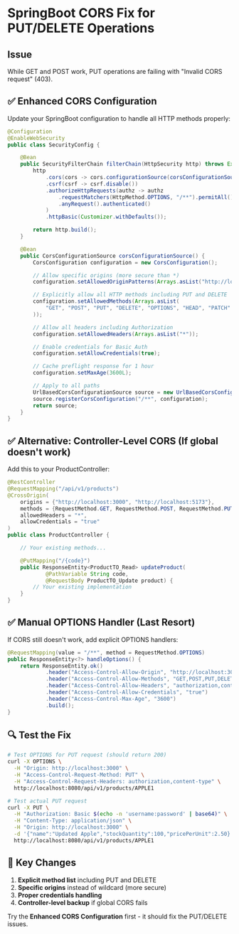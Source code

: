 # SpringBoot CORS Fix for PUT/DELETE Operations

## Issue

While GET and POST work, PUT operations are failing with "Invalid CORS request" (403).

## ✅ Enhanced CORS Configuration

Update your SpringBoot configuration to handle all HTTP methods properly:

```java
@Configuration
@EnableWebSecurity
public class SecurityConfig {

    @Bean
    public SecurityFilterChain filterChain(HttpSecurity http) throws Exception {
        http
            .cors(cors -> cors.configurationSource(corsConfigurationSource()))
            .csrf(csrf -> csrf.disable())
            .authorizeHttpRequests(authz -> authz
                .requestMatchers(HttpMethod.OPTIONS, "/**").permitAll()
                .anyRequest().authenticated()
            )
            .httpBasic(Customizer.withDefaults());

        return http.build();
    }

    @Bean
    public CorsConfigurationSource corsConfigurationSource() {
        CorsConfiguration configuration = new CorsConfiguration();

        // Allow specific origins (more secure than *)
        configuration.setAllowedOriginPatterns(Arrays.asList("http://localhost:3000", "http://localhost:5173"));

        // Explicitly allow all HTTP methods including PUT and DELETE
        configuration.setAllowedMethods(Arrays.asList(
            "GET", "POST", "PUT", "DELETE", "OPTIONS", "HEAD", "PATCH"
        ));

        // Allow all headers including Authorization
        configuration.setAllowedHeaders(Arrays.asList("*"));

        // Enable credentials for Basic Auth
        configuration.setAllowCredentials(true);

        // Cache preflight response for 1 hour
        configuration.setMaxAge(3600L);

        // Apply to all paths
        UrlBasedCorsConfigurationSource source = new UrlBasedCorsConfigurationSource();
        source.registerCorsConfiguration("/**", configuration);
        return source;
    }
}
```

## ✅ Alternative: Controller-Level CORS (If global doesn't work)

Add this to your ProductController:

```java
@RestController
@RequestMapping("/api/v1/products")
@CrossOrigin(
    origins = {"http://localhost:3000", "http://localhost:5173"},
    methods = {RequestMethod.GET, RequestMethod.POST, RequestMethod.PUT, RequestMethod.DELETE, RequestMethod.OPTIONS},
    allowedHeaders = "*",
    allowCredentials = "true"
)
public class ProductController {

    // Your existing methods...

    @PutMapping("/{code}")
    public ResponseEntity<ProductTO_Read> updateProduct(
            @PathVariable String code,
            @RequestBody ProductTO_Update product) {
        // Your existing implementation
    }
}
```

## ✅ Manual OPTIONS Handler (Last Resort)

If CORS still doesn't work, add explicit OPTIONS handlers:

```java
@RequestMapping(value = "/**", method = RequestMethod.OPTIONS)
public ResponseEntity<?> handleOptions() {
    return ResponseEntity.ok()
            .header("Access-Control-Allow-Origin", "http://localhost:3000")
            .header("Access-Control-Allow-Methods", "GET,POST,PUT,DELETE,OPTIONS")
            .header("Access-Control-Allow-Headers", "authorization,content-type")
            .header("Access-Control-Allow-Credentials", "true")
            .header("Access-Control-Max-Age", "3600")
            .build();
}
```

## 🔍 Test the Fix

```bash
# Test OPTIONS for PUT request (should return 200)
curl -X OPTIONS \
  -H "Origin: http://localhost:3000" \
  -H "Access-Control-Request-Method: PUT" \
  -H "Access-Control-Request-Headers: authorization,content-type" \
  http://localhost:8080/api/v1/products/APPLE1

# Test actual PUT request
curl -X PUT \
  -H "Authorization: Basic $(echo -n 'username:password' | base64)" \
  -H "Content-Type: application/json" \
  -H "Origin: http://localhost:3000" \
  -d '{"name":"Updated Apple","stockQuantity":100,"pricePerUnit":2.50}' \
  http://localhost:8080/api/v1/products/APPLE1
```

## 🎯 Key Changes

1. **Explicit method list** including PUT and DELETE
2. **Specific origins** instead of wildcard (more secure)
3. **Proper credentials handling**
4. **Controller-level backup** if global CORS fails

Try the **Enhanced CORS Configuration** first - it should fix the PUT/DELETE issues.
